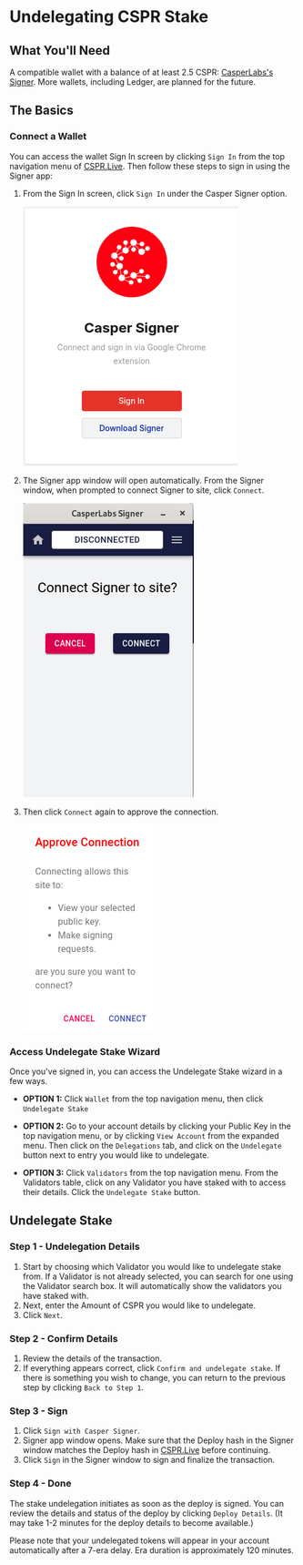 # Undelegating CSPR Stake

## What You'll Need

A compatible wallet with a balance of at least 2.5 CSPR: [CasperLabs's Signer](https://chrome.google.com/webstore/detail/casperlabs-signer/djhndpllfiibmcdbnmaaahkhchcoijce). More wallets, including Ledger, are planned for the future.

## The Basics

### Connect a Wallet

You can access the wallet Sign In screen by clicking `Sign In` from the top navigation menu of [CSPR.Live](https://cspr.live). Then follow these steps to sign in using the Signer app:

1. From the Sign In screen, click `Sign In` under the Casper Signer option.

    ![CSPR Live - Casper Signer Option](../../assets/Connect-a-Wallet/00-CSPR-Live-Casper-Signer-Option.png)

2. The Signer app window will open automatically. From the Signer window, when prompted to connect Signer to site, click `Connect`.

    ![Casper Signer - Connect to Site](../../assets/Connect-a-Wallet/01-Casper-Signer-Connect-to-Site-01.png)

3. Then click `Connect` again to approve the connection.

    ![Casper Signer - Approve Connection](../../assets/Connect-a-Wallet/02-Casper-Signer-Approve-Connection.png)

### Access Undelegate Stake Wizard

Once you've signed in, you can access the Undelegate Stake wizard in a few ways. 

* **OPTION 1:** Click `Wallet` from the top navigation menu, then click `Undelegate Stake`

* **OPTION 2:** Go to your account details by clicking your Public Key in the top navigation menu, or by clicking `View Account` from the expanded menu. Then click on the `Delegations` tab, and click on the `Undelegate` button next to entry you would like to undelegate.

* **OPTION 3:** Click `Validators` from the top navigation menu. From the Validators table, click on any Validator you have staked with to access their details. Click the `Undelegate Stake` button.

## Undelegate Stake

### Step 1 - Undelegation Details

1. Start by choosing which Validator you would like to undelegate stake from. If a Validator is not already selected, you can search for one using the Validator search box. It will automatically show the validators you have staked with.
2. Next, enter the Amount of CSPR you would like to undelegate.
3. Click `Next`.

### Step 2 - Confirm Details

1. Review the details of the transaction.
2. If everything appears correct, click `Confirm and undelegate stake`. If there is something you wish to change, you can return to the previous step by clicking `Back to Step 1`.

### Step 3 - Sign

1. Click `Sign with Casper Signer`.
2. Signer app window opens. Make sure that the Deploy hash in the Signer window matches the Deploy hash in [CSPR.Live](https://cspr.Live) before continuing.
3. Click `Sign` in the Signer window to sign and finalize the transaction.

### Step 4 - Done

The stake undelegation initiates as soon as the deploy is signed. You can review the details and status of the deploy by clicking `Deploy Details`. (It may take 1-2 minutes for the deploy details to become available.)

Please note that your undelegated tokens will appear in your account automatically after a 7-era delay. Era duration is approximately 120 minutes. 

